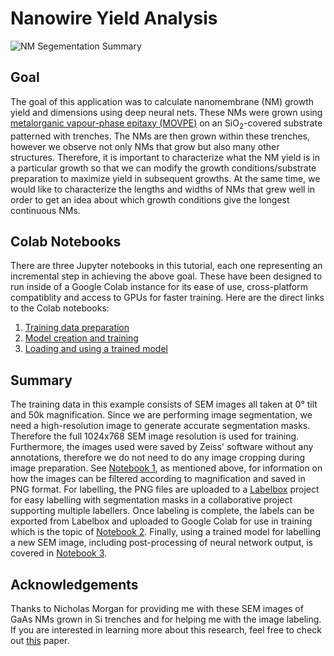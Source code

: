 # Nanowire Yield Analysis
![NM Segementation Summary]()

## Goal
The goal of this application was to calculate nanomembrane (NM) growth yield and dimensions using deep neural nets. These NMs were grown using [metalorganic vapour-phase epitaxy (MOVPE)](https://en.wikipedia.org/wiki/Metalorganic_vapour-phase_epitaxy) on an SiO<sub>2</sub>-covered substrate patterned with trenches. The NMs are then grown within these trenches, however we observe not only NMs that grow but also many other structures. Therefore, it is important to characterize what the NM yield is in a particular growth so that we can modify the growth conditions/substrate preparation to maximize yield in subsequent growths. At the same time, we would like to characterize the lengths and widths of NMs that grew well in order to get an idea about which growth conditions give the longest continuous NMs.

## Colab Notebooks
There are three Jupyter notebooks in this tutorial, each one representing an incremental step in achieving the above goal. These have been designed to run inside of a Google Colab instance for its ease of use, cross-platform compatiblity and access to GPUs for faster training. Here are the direct links to the Colab notebooks:
1. [Training data preparation](https://colab.research.google.com/github/Martin09/DeepSEM/blob/master/segmentation-NMs/1_nm_seg_image_prep.ipynb)
2. [Model creation and training](https://colab.research.google.com/github/Martin09/DeepSEM/blob/master/segmentation-NMs/2_nm_seg_training.ipynb)
3. [Loading and using a trained model](https://colab.research.google.com/github/Martin09/DeepSEM/blob/master/segmentation-NMs/3_nm_seg_inference.ipynb)

## Summary
The training data in this example consists of SEM images all taken at 0° tilt and 50k magnification. Since we are performing image segmentation, we need a high-resolution image to generate accurate segmentation masks. Therefore the full 1024x768 SEM image resolution is used for training. Furthermore, the images used were saved by Zeiss' software without any annotations, therefore we do not need to do any image cropping during image preparation.  See [Notebook 1](https://colab.research.google.com/github/Martin09/DeepSEM/blob/master/segmentation-NMs/1_nm_seg_image_prep.ipynb), as mentioned above, for information on how the images can be filtered according to magnification and saved in PNG format. For labelling, the PNG files are uploaded to a [Labelbox](https://labelbox.com) project for easy labelling with segmentation masks in a collaborative project supporting multiple labellers. Once labeling is complete, the labels can be exported from Labelbox and uploaded to Google Colab for use in training which is the topic of [Notebook 2](https://colab.research.google.com/github/Martin09/DeepSEM/blob/master/segmentation-NMs/2_nm_seg_training.ipynb). Finally, using a trained model for labelling a new SEM image, including post-processing of neural network output, is covered in [Notebook 3](https://colab.research.google.com/github/Martin09/DeepSEM/blob/master/segmentation-NMs/3_nm_seg_inference.ipynb).

## Acknowledgements
Thanks to Nicholas Morgan for providing me with these SEM images of GaAs NMs grown in Si trenches and for helping me with the image labeling. If you are interested in learning more about this research, feel free to check out [this](https://pubs.rsc.org/en/content/articlehtml/2020/nr/c9nr08453c) paper.
